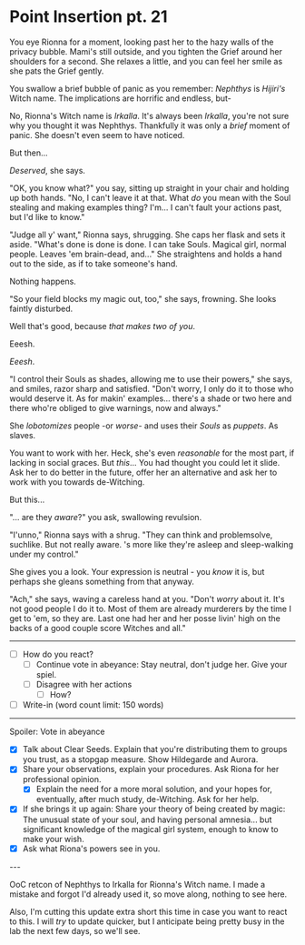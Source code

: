 # Point Insertion pt. 21

You eye Rionna for a moment, looking past her to the hazy walls of the privacy bubble. Mami's still outside, and you tighten the Grief around her shoulders for a second. She relaxes a little, and you can feel her smile as she pats the Grief gently.

You swallow a brief bubble of panic as you remember: *Nephthys* is *Hijiri's* Witch name. The implications are horrific and endless, but-

No, Rionna's Witch name is *Irkalla*. It's always been *Irkalla*, you're not sure why you thought it was Nephthys. Thankfully it was only a *brief* moment of panic. She doesn't even seem to have noticed.

But then...

*Deserved*, she says.

"OK, you know what?" you say, sitting up straight in your chair and holding up both hands. "No, I can't leave it at that. What *do* you mean with the Soul stealing and making examples thing? I'm... I can't fault your actions past, but I'd like to know."

"Judge all y' want," Rionna says, shrugging. She caps her flask and sets it aside. "What's done is done is done. I can take Souls. Magical girl, normal people. Leaves 'em brain-dead, and..." She straightens and holds a hand out to the side, as if to take someone's hand.

Nothing happens.

"So your field blocks my magic out, too," she says, frowning. She looks faintly disturbed.

Well that's good, because *that makes two of you*.

Eeesh.

*Eeesh*.

"I control their Souls as shades, allowing me to use their powers," she says, and smiles, razor sharp and satisfied. "Don't worry, I only do it to those who would deserve it. As for makin' examples... there's a shade or two here and there who're obliged to give warnings, now and always."

She *lobotomizes* people -or *worse*- and uses their *Souls* as *puppets*. As slaves.

You want to work with her. Heck, she's even *reasonable* for the most part, if lacking in social graces. But *this*... You had thought you could let it slide. Ask her to do better in the future, offer her an alternative and ask her to work with you towards de-Witching.

But this...

"... are they *aware*?" you ask, swallowing revulsion.

"I'unno," Rionna says with a shrug. "They can think and problemsolve, suchlike. But not really aware. 's more like they're asleep and sleep-walking under my control."

She gives you a look. Your expression is neutral - you *know* it is, but perhaps she gleans something from that anyway.

"Ach," she says, waving a careless hand at you. "Don't *worry* about it. It's not good people I do it to. Most of them are already murderers by the time I get to 'em, so they are. Last one had her and her posse livin' high on the backs of a good couple score Witches and all."

---

- [ ] How do you react?
  - [ ] Continue vote in abeyance: Stay neutral, don't judge her. Give your spiel.
  - [ ] Disagree with her actions
    - [ ] How?
- [ ] Write-in (word count limit: 150 words)

---

Spoiler: Vote in abeyance

- [x] Talk about Clear Seeds. Explain that you're distributing them to groups you trust, as a stopgap measure. Show Hildegarde and Aurora.
- [x] Share your observations, explain your procedures. Ask Riona for her professional opinion.
  - [x] Explain the need for a more moral solution, and your hopes for, eventually, after much study, de-Witching. Ask for her help.
- [x] If she brings it up again: Share your theory of being created by magic: The unusual state of your soul, and having personal amnesia... but significant knowledge of the magical girl system, enough to know to make your wish.
- [x] Ask what Riona's powers see in you.

---​

OoC retcon of Nephthys to Irkalla for Rionna's Witch name. I made a mistake and forgot I'd already used it, so move along, nothing to see here.

Also, I'm cutting this update extra short this time in case you want to react to this. I will *try* to update quicker, but I anticipate being pretty busy in the lab the next few days, so we'll see.
